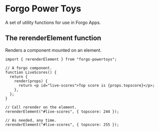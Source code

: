 # Forgo Power Toys

A set of utility functions for use in Forgo Apps.

## The rerenderElement function

Renders a component mounted on an element.

```tsx
import { rerenderElement } from "forgo-powertoys";

// A forgo component.
function LiveScores() {
  return {
    render(props) {
      return <p id="live-scores">Top score is {props.topscore}</p>;
    },
  };
}

// Call rerender on the element.
rerenderElement("#live-scores", { topscore: 244 });

// As needed, any time.
rerenderElement("#live-scores", { topscore: 255 });
```
